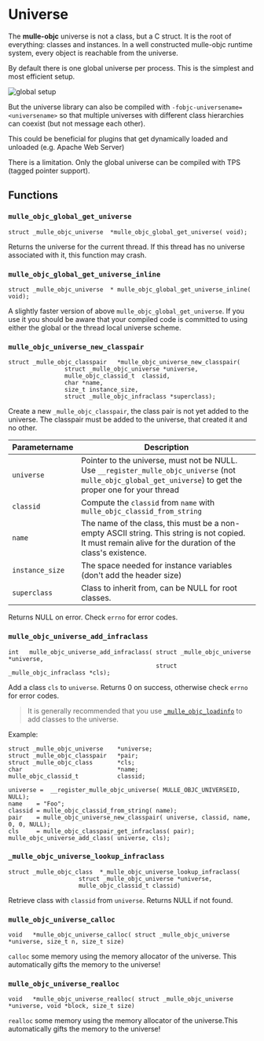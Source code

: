# Universe

The **mulle-objc** universe is not a class, but a C struct. It is the root of
everything: classes and instances. In a well constructed mulle-objc runtime
system, every object is reachable from the universe.

By default there is one global universe per process. This is the simplest and
most efficient setup.

![global setup](global_universe.png)

But the universe library can also be compiled with `-fobjc-universename=<universename>`
so that multiple universes with different class hierarchies can coexist
(but not message each other).

This could be beneficial for plugins that get dynamically loaded and unloaded
(e.g. Apache Web Server)

There is a limitation. Only the global universe can be compiled with TPS (tagged pointer support).



## Functions


### `mulle_objc_global_get_universe`

```
struct _mulle_objc_universe  *mulle_objc_global_get_universe( void);
```

Returns the universe for the current thread. If this thread has no universe
associated with it, this function may crash.


### `mulle_objc_global_get_universe_inline`

```
struct _mulle_objc_universe  * mulle_objc_global_get_universe_inline( void);
```

A slightly faster version of above `mulle_objc_global_get_universe`. If you use it you
should be aware that your compiled code is committed to using either the global
or the thread local universe scheme.


### `mulle_objc_universe_new_classpair`

```
struct _mulle_objc_classpair   *mulle_objc_universe_new_classpair(
				struct _mulle_objc_universe *universe,
				mulle_objc_classid_t  classid,
				char *name,
				size_t instance_size,
				struct _mulle_objc_infraclass *superclass);
```

Create a new `_mulle_objc_classpair`, the class pair is not yet added to the
universe. The classpair must be added to the universe, that created it and no
other.

Parametername       |  Description
--------------------|----------------------
`universe`          | Pointer to the universe, must not be NULL. Use `__register_mulle_objc_universe` (not `mulle_objc_global_get_universe`) to get the proper one for your thread
`classid`           | Compute the `classid` from `name` with `mulle_objc_classid_from_string`
`name`              | The name of the class, this must be a non-empty ASCII string. This string is not copied. It must remain alive for the duration of the class's existence.
`instance_size`     | The space needed for instance variables (don't add the header size)
`superclass`        | Class to inherit from, can be NULL for root classes.

Returns NULL on error. Check `errno` for error codes.


### `mulle_objc_universe_add_infraclass`

```
int   mulle_objc_universe_add_infraclass( struct _mulle_objc_universe *universe,
                                          struct _mulle_objc_infraclass *cls);
```

Add a class `cls` to `universe`. Returns 0 on success, otherwise check `errno`
for error codes.

> It is generally recommended that you use
> [`_mulle_objc_loadinfo`](API_LOADINFO.md) to add
> classes to the universe.

Example:

```
struct _mulle_objc_universe    *universe;
struct _mulle_objc_classpair   *pair;
struct _mulle_objc_class       *cls;
char                           *name;
mulle_objc_classid_t           classid;

universe =  __register_mulle_objc_universe( MULLE_OBJC_UNIVERSEID, NULL);
name    = "Foo";
classid = mulle_objc_classid_from_string( name);
pair    = mulle_objc_universe_new_classpair( universe, classid, name, 0, 0, NULL);
cls     = mulle_objc_classpair_get_infraclass( pair);
mulle_objc_universe_add_class( universe, cls);
```

### `_mulle_objc_universe_lookup_infraclass`

```
struct _mulle_objc_class  *_mulle_objc_universe_lookup_infraclass(
                    struct _mulle_objc_universe *universe,
                    mulle_objc_classid_t classid)
```

Retrieve class with `classid` from `universe`. Returns NULL if not found.


### `mulle_objc_universe_calloc`

```
void   *mulle_objc_universe_calloc( struct _mulle_objc_universe *universe, size_t n, size_t size)
```

`calloc` some memory using the memory allocator of the universe. This automatically gifts the memory to the universe!

### `mulle_objc_universe_realloc`

```
void   *mulle_objc_universe_realloc( struct _mulle_objc_universe *universe, void *block, size_t size)
```

`realloc` some memory using the memory allocator of the universe.This automatically gifts the memory to the universe!


